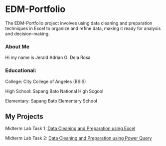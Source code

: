 # EDM-Portfolio
The EDM-Portfolio project involves using data cleaning and preparation techniques in Excel to organize and refine data, making it ready for analysis and decision-making.
### About Me 
Hi my name is Jerald Adrian G. Dela Rosa
### Educational:
College: City College of Angeles (BSIS)

High School: Sapang Bato National High Scgool

Elementary: Sapang Bato Elementary School
## My Projects
Midterm Lab Task 1 :[Data Cleaning and Preparation using Excel](https://github.com/Jerald240010/EDM-Portfolio/blob/main/Midterm%20Lab%20Task%201/task1.md)

Midterm Lab Task 2: [Data Cleaning and Preparation using Power Query](https://github.com/Jerald240010/EDM-Portfolio/blob/main/Midterm%20Lab%20Task%202/task2.md)
